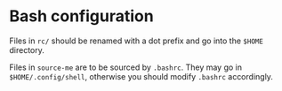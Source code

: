 # Bash configuration

Files in `rc/` should be renamed with a dot prefix and go into the `$HOME` directory.

Files in `source-me` are to be sourced by `.bashrc`. They may go in `$HOME/.config/shell`, otherwise you should modify `.bashrc` accordingly.
